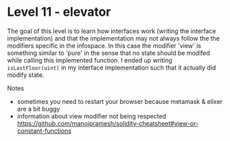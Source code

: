 # Level 11 - elevator

The goal of this level is to learn how interfaces work (writing the interface implementation) and that the implementation  may not always follow the
the modifiers specific in the infospace. In this case the modifier 'view' is something similar to 'pure' in the sense that no state should be modifed
while calling this implemented function. I ended up writing `isLastFloor(uint)` in my interface implementation such that it actually did modify state.


Notes
- sometimes you need to restart your browser because metamask & elixer are a bit buggy
- information about view modifier not being respected https://github.com/manojpramesh/solidity-cheatsheet#view-or-constant-functions
